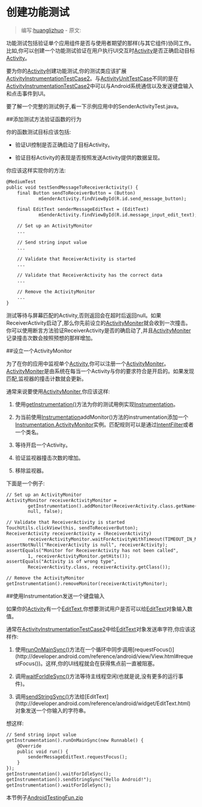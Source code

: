 # 创建功能测试

> 编写:[huanglizhuo](https://github.com/huanglizhuo) - 原文:

功能测试包括验证单个应用组件是否与使用者期望的那样(与其它组件)协同工作。比如,你可以创建一个功能测试验证在用户执行UI交互时[Activity](http://developer.android.com/reference/android/app/Activity.html)是否正确启动目标[Activity](http://developer.android.com/reference/android/app/Activity.html)。

要为你的[Activity](http://developer.android.com/reference/android/app/Activity.html)创建功能测试,你的测试类应该扩展[ActivityInstrumentationTestCase2](http://developer.android.com/reference/android/test/ActivityInstrumentationTestCase2.html)。与[ActivityUnitTestCase](http://developer.android.com/reference/android/test/ActivityUnitTestCase.html)不同的是在[ActivityInstrumentationTestCase2](http://developer.android.com/reference/android/test/ActivityInstrumentationTestCase2.html)中可以与Android系统通信以及发送键盘输入和点击事件到UI。

要了解一个完整的测试例子,看一下示例应用中的SenderActivityTest.java。

##添加测试方法验证函数的行为

你的函数测试目标应该包括:

* 验证UI控制是否正确启动了目标Activity。

* 验证目标Activity的表现是否按照发送Activity提供的数据呈现。

你应该这样实现你的方法:

```xml
@MediumTest
public void testSendMessageToReceiverActivity() {
    final Button sendToReceiverButton = (Button)
            mSenderActivity.findViewById(R.id.send_message_button);

    final EditText senderMessageEditText = (EditText)
            mSenderActivity.findViewById(R.id.message_input_edit_text);

    // Set up an ActivityMonitor
    ...

    // Send string input value
    ...

    // Validate that ReceiverActivity is started
    ...

    // Validate that ReceiverActivity has the correct data
    ...

    // Remove the ActivityMonitor
    ...
}
```

测试等待与屏幕匹配的Activity,否则返回会在超时后返回null。如果ReceiverActivity启动了,那么你先前设立的[ActivityMoniter](http://developer.android.com/reference/android/app/Instrumentation.ActivityMonitor.html)就会收到一次撞击。你可以使用断言方法验证ReceiverActivity是否的确启动了,并且[ActivityMoniter](http://developer.android.com/reference/android/app/Instrumentation.ActivityMonitor.html)记录撞击次数会按照预想的那样增加。

##设立一个ActivityMonitor

为了在你的应用中监视单个[Activity](http://developer.android.com/reference/android/app/Activity.html),你可以注册一个[ActivityMoniter](http://developer.android.com/reference/android/app/Instrumentation.ActivityMonitor.html)。[ActivityMoniter](http://developer.android.com/reference/android/app/Instrumentation.ActivityMonitor.html)是由系统在每当一个Activity与你的要求符合是开启的。如果发现匹配,监视器的撞击计数就会更新。

通常来说要使用[ActivityMoniter](http://developer.android.com/reference/android/app/Instrumentation.ActivityMonitor.html),你应该这样:

1. 使用[getInstrumentation()](http://developer.android.com/reference/android/test/InstrumentationTestCase.html#getInstrumentation())方法为你的测试用例实现[Instrumentation](http://developer.android.com/reference/android/app/Instrumentation.html)。

2. 为当前使用[Instrumentation](http://developer.android.com/reference/android/app/Instrumentation.html)addMonitor()方法的instrumentation添加一个[Instrumentation.ActivityMonitor](http://developer.android.com/reference/android/app/Instrumentation.ActivityMonitor.html)实例。匹配规则可以是通过[IntentFilter](http://developer.android.com/reference/android/content/IntentFilter.html)或者一个类名。

3. 等待开启一个Activity。

4. 验证监视器撞击次数的增加。

5. 移除监视器。

下面是一个例子:

```xml
// Set up an ActivityMonitor
ActivityMonitor receiverActivityMonitor =
        getInstrumentation().addMonitor(ReceiverActivity.class.getName(),
        null, false);

// Validate that ReceiverActivity is started
TouchUtils.clickView(this, sendToReceiverButton);
ReceiverActivity receiverActivity = (ReceiverActivity)
        receiverActivityMonitor.waitForActivityWithTimeout(TIMEOUT_IN_MS);
assertNotNull("ReceiverActivity is null", receiverActivity);
assertEquals("Monitor for ReceiverActivity has not been called",
        1, receiverActivityMonitor.getHits());
assertEquals("Activity is of wrong type",
        ReceiverActivity.class, receiverActivity.getClass());

// Remove the ActivityMonitor
getInstrumentation().removeMonitor(receiverActivityMonitor);
```

##使用Instrumentation发送一个键盘输入

如果你的[Activity](http://developer.android.com/reference/android/app/Activity.html)有一个[EditText](http://developer.android.com/reference/android/widget/EditText.html),你想要测试用户是否可以给[EditText](http://developer.android.com/reference/android/widget/EditText.html)对象输入数值。

通常在[ActivityInstrumentationTestCase2](http://developer.android.com/reference/android/test/ActivityInstrumentationTestCase2.html)中给[EditText](http://developer.android.com/reference/android/widget/EditText.html)对象发送串字符,你应该这样作:

1. 使用[runOnMainSync()](http://developer.android.com/reference/android/app/Instrumentation.html#runOnMainSync(java.lang.Runnable))方法在一个循环中同步调用[requestFocus()](http://developer.android.com/reference/android/view/View.html#requestFocus())。这样,你的UI线程就会在获得焦点前一直被阻塞。

2. 调用[waitForIdleSync()](http://developer.android.com/reference/android/app/Instrumentation.html#waitForIdleSync())方法等待主线程空闲(也就是说,没有更多的运行事件)。

3. 调用[sendStringSync()](http://developer.android.com/reference/android/app/Instrumentation.html#sendStringSync(java.lang.String))方法给[EditText](http://developer.android.com/reference/android/widget/EditText.html)对象发送一个你输入的字符串。

想这样:

```xml
// Send string input value
getInstrumentation().runOnMainSync(new Runnable() {
    @Override
    public void run() {
        senderMessageEditText.requestFocus();
    }
});
getInstrumentation().waitForIdleSync();
getInstrumentation().sendStringSync("Hello Android!");
getInstrumentation().waitForIdleSync();
```

本节例子[AndroidTestingFun.zip](http://developer.android.com/shareables/training/AndroidTestingFun.zip)
